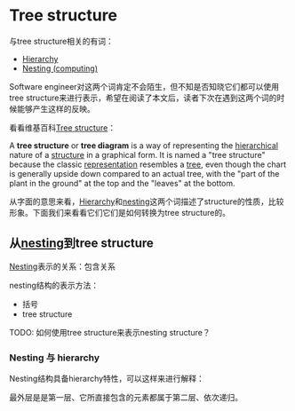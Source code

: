 # Tree structure

与tree structure相关的有词：

- [Hierarchy](https://en.wikipedia.org/wiki/Hierarchy)
- [Nesting (computing)](https://en.wikipedia.org/wiki/Nesting_(computing))

Software engineer对这两个词肯定不会陌生，但不知是否知晓它们都可以使用tree structure来进行表示，希望在阅读了本文后，读者下次在遇到这两个词的时候能够产生这样的反映。

看看维基百科[Tree structure](https://en.wikipedia.org/wiki/Tree_structure)：

A **tree structure** or **tree diagram** is a way of representing the [hierarchical](https://en.wikipedia.org/wiki/Hierarchy) nature of a [structure](https://en.wikipedia.org/wiki/Structure) in a graphical form. It is named a "tree structure" because the classic [representation](https://en.wikipedia.org/wiki/Tree_structure#Representing_trees) resembles a [tree](https://en.wikipedia.org/wiki/Tree), even though the chart is generally upside down compared to an actual tree, with the "part of the plant in the ground" at the top and the "leaves" at the bottom.

从字面的意思来看，[Hierarchy](https://en.wikipedia.org/wiki/Hierarchy)和[nesting](https://en.wikipedia.org/wiki/Nesting_(computing))这两个词描述了structure的性质，比较形象。下面我们来看看它们它们是如何转换为tree structure的。



## 从[nesting](https://en.wikipedia.org/wiki/Nesting_(computing))到tree structure

[Nesting](https://en.wikipedia.org/wiki/Nesting_(computing))表示的关系：包含关系

nesting结构的表示方法：

- 括号
- tree structure

TODO: 如何使用tree structure来表示nesting structure？

### Nesting 与 hierarchy

Nesting结构具备hierarchy特性，可以这样来进行解释：

最外层是是第一层、它所直接包含的元素都属于第二层、依次递归。



